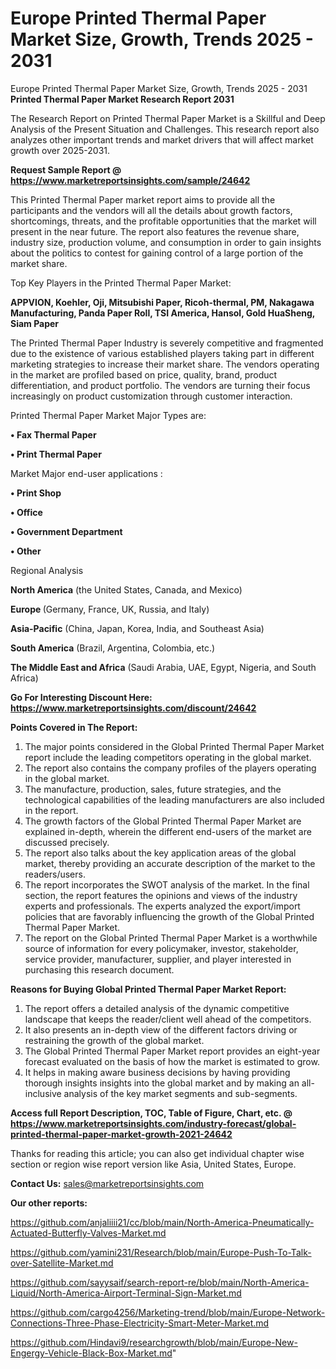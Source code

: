 # Europe Printed Thermal Paper Market Size, Growth, Trends 2025 - 2031
Europe Printed Thermal Paper Market Size, Growth, Trends 2025 - 2031
<strong>Printed Thermal Paper Market Research Report 2031</strong>

The Research Report on Printed Thermal Paper Market is a Skillful and Deep Analysis of the Present Situation and Challenges. This research report also analyzes other important trends and market drivers that will affect market growth over 2025-2031.

<strong>Request Sample Report @ <a href=https://www.marketreportsinsights.com/sample/24642>https://www.marketreportsinsights.com/sample/24642</a></strong>

This Printed Thermal Paper market report aims to provide all the participants and the vendors will all the details about growth factors, shortcomings, threats, and the profitable opportunities that the market will present in the near future. The report also features the revenue share, industry size, production volume, and consumption in order to gain insights about the politics to contest for gaining control of a large portion of the market share.

Top Key Players in the Printed Thermal Paper Market:

<strong>APPVION, Koehler, Oji, Mitsubishi Paper, Ricoh-thermal, PM, Nakagawa Manufacturing, Panda Paper Roll, TSI America, Hansol, Gold HuaSheng, Siam Paper</strong>

The Printed Thermal Paper Industry is severely competitive and fragmented due to the existence of various established players taking part in different marketing strategies to increase their market share. The vendors operating in the market are profiled based on price, quality, brand, product differentiation, and product portfolio. The vendors are turning their focus increasingly on product customization through customer interaction.

Printed Thermal Paper Market Major Types are:

<strong>• Fax Thermal Paper

• Print Thermal Paper</strong>

Market Major end-user applications :

<strong>• Print Shop

• Office

• Government Department

• Other</strong>

Regional Analysis

</u><strong><b>North America</b></strong> (the United States, Canada, and Mexico)

<strong><b>Europe </b></strong>(Germany, France, UK, Russia, and Italy)

<strong><b>Asia-Pacific</b></strong> (China, Japan, Korea, India, and Southeast Asia)

<strong><b>South America</b></strong> (Brazil, Argentina, Colombia, etc.)

<strong><b>The Middle East and Africa</b></strong> (Saudi Arabia, UAE, Egypt, Nigeria, and South Africa)

<strong>Go For Interesting Discount Here: <a href=https://www.marketreportsinsights.com/discount/24642>https://www.marketreportsinsights.com/discount/24642</a></strong>

<strong>Points Covered in The Report:</strong>
<ol>
  <li>The major points considered in the Global Printed Thermal Paper Market report include the leading competitors operating in the global market.</li>
  <li>The report also contains the company profiles of the players operating in the global market.</li>
  <li>The manufacture, production, sales, future strategies, and the technological capabilities of the leading manufacturers are also included in the report.</li>
  <li>The growth factors of the Global Printed Thermal Paper Market are explained in-depth, wherein the different end-users of the market are discussed precisely.</li>
  <li>The report also talks about the key application areas of the global market, thereby providing an accurate description of the market to the readers/users.</li>
  <li>The report incorporates the SWOT analysis of the market. In the final section, the report features the opinions and views of the industry experts and professionals. The experts analyzed the export/import policies that are favorably influencing the growth of the Global Printed Thermal Paper Market.</li>
  <li>The report on the Global Printed Thermal Paper Market is a worthwhile source of information for every policymaker, investor, stakeholder, service provider, manufacturer, supplier, and player interested in purchasing this research document.</li>
</ol>
<strong>Reasons for Buying Global Printed Thermal Paper Market Report:</strong>

<ol>
  <li>The report offers a detailed analysis of the dynamic competitive landscape that keeps the reader/client well ahead of the competitors.</li>
  <li>It also presents an in-depth view of the different factors driving or restraining the growth of the global market.</li>
  <li>The Global Printed Thermal Paper Market report provides an eight-year forecast evaluated on the basis of how the market is estimated to grow.</li>
  <li>It helps in making aware business decisions by having providing thorough insights insights into the global market and by making an all-inclusive analysis of the key market segments and sub-segments.</li>
</ol>
<strong>Access full Report Description, TOC, Table of Figure, Chart, etc. @ <a href=https://www.marketreportsinsights.com/industry-forecast/global-printed-thermal-paper-market-growth-2021-24642>https://www.marketreportsinsights.com/industry-forecast/global-printed-thermal-paper-market-growth-2021-24642</a></strong>


Thanks for reading this article; you can also get individual chapter wise section or region wise report version like Asia, United States, Europe.

<strong>Contact Us:</strong>
sales@marketreportsinsights.com

<strong>Our other reports:</strong>

<a href=https://github.com/anjaliiii21/cc/blob/main/North-America-Pneumatically-Actuated-Butterfly-Valves-Market.md>https://github.com/anjaliiii21/cc/blob/main/North-America-Pneumatically-Actuated-Butterfly-Valves-Market.md</a>

<a href=https://github.com/yamini231/Research/blob/main/Europe-Push-To-Talk-over-Satellite-Market.md>https://github.com/yamini231/Research/blob/main/Europe-Push-To-Talk-over-Satellite-Market.md</a>

<a href=https://github.com/sayysaif/search-report-re/blob/main/North-America-Liquid/North-America-Airport-Terminal-Sign-Market.md>https://github.com/sayysaif/search-report-re/blob/main/North-America-Liquid/North-America-Airport-Terminal-Sign-Market.md</a>

<a href=https://github.com/cargo4256/Marketing-trend/blob/main/Europe-Network-Connections-Three-Phase-Electricity-Smart-Meter-Market.md>https://github.com/cargo4256/Marketing-trend/blob/main/Europe-Network-Connections-Three-Phase-Electricity-Smart-Meter-Market.md</a>

<a href=https://github.com/Hindavi9/researchgrowth/blob/main/Europe-New-Engergy-Vehicle-Black-Box-Market.md>https://github.com/Hindavi9/researchgrowth/blob/main/Europe-New-Engergy-Vehicle-Black-Box-Market.md</a>"
